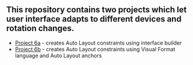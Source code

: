## This repository contains two projects which let user interface adapts to different devices and rotation changes. 

- [Project 6a](https://github.com/deathlezz/100-Days-of-Swift/tree/main/Projects/07-Project6/Project6a) - creates Auto Layout constraints using interface builder
- [Project 6b](https://github.com/deathlezz/100-Days-of-Swift/tree/main/Projects/07-Project6/Project6b) - creates Auto Layout constraints using Visual Format language and Auto Layout anchors
